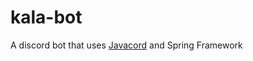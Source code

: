 # kala-bot
A discord bot that uses [Javacord](https://github.com/Javacord/Javacord) and Spring Framework

